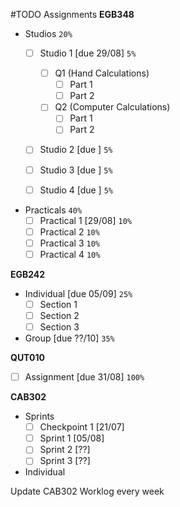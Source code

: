 

#TODO Assignments
**EGB348**
- Studios `20%`
	- [ ] Studio 1 [due 29/08] `5%`
	
		- [ ] Q1 (Hand Calculations)
			- [ ] Part 1
			- [ ] Part 2
		- [ ] Q2 (Computer Calculations)
			- [ ] Part 1
			- [ ] Part 2
	- [ ] Studio 2 [due ] `5%`
	- [ ] Studio 3 [due ] `5%`
	- [ ] Studio 4 [due ] `5%`
- Practicals `40%`
	- [ ] Practical 1 [29/08] `10%`
	- [ ] Practical 2 `10%`
	- [ ] Practical 3 `10%`
	- [ ] Practical 4 `10%`

**EGB242**
- Individual [due 05/09] `25%`
	- [ ] Section 1
	- [ ] Section 2
	- [ ] Section 3
- Group [due ??/10] `35%`

**QUT010**
- [ ] Assignment [due 31/08] `100%`

**CAB302**
- Sprints
	- [ ] Checkpoint 1 [21/07]
	- [ ] Sprint 1 [05/08]
	- [ ] Sprint 2 [??]
	- [ ] Sprint 3 [??]
- Individual

Update CAB302 Worklog every week

